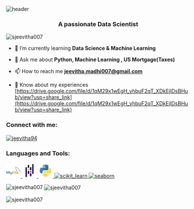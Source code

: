![header](https://capsule-render.vercel.app/api?color=timeGradient&height=250&type=waving&text=Good%20day%20,I'm%20Jeevitha%20S&fontSize=60&fontColor=060207&fontAlignY=38&desc=Datascience%20Professional&descAlignY=60&descAlign=50)
<h3 align="center">A passionate Data Scientist</h3>


<p align="left"> <img src="https://komarev.com/ghpvc/?username=sjeevitha007&label=Profile%20views&color=0e75b6&style=flat" alt="sjeevitha007" /> </p>

- 🌱 I’m currently learning **Data Science & Machine Learning**

- 💬 Ask me about **Python, Machine Learning , US Mortgage(Taxes)**

- 📫 How to reach me **jeevitha.madhi007@gmail.com**

- 📄 Know about my experiences [https://drive.google.com/file/d/1qM29x1wEgH_yhbuF2qT_XDkEjIDsBHub/view?usp=share_link](https://drive.google.com/file/d/1qM29x1wEgH_yhbuF2qT_XDkEjIDsBHub/view?usp=share_link)

<h3 align="left">Connect with me:</h3>
<p align="left">
<a href="https://linkedin.com/in/jeevitha94" target="blank"><img align="center" src="https://raw.githubusercontent.com/rahuldkjain/github-profile-readme-generator/master/src/images/icons/Social/linked-in-alt.svg" alt="jeevitha94" height="30" width="40" /></a>
</p>

<h3 align="left">Languages and Tools:</h3>
<p align="left"> <a href="https://www.mysql.com/" target="_blank" rel="noreferrer"> <img src="https://raw.githubusercontent.com/devicons/devicon/master/icons/mysql/mysql-original-wordmark.svg" alt="mysql" width="40" height="40"/> </a> <a href="https://pandas.pydata.org/" target="_blank" rel="noreferrer"> <img src="https://raw.githubusercontent.com/devicons/devicon/2ae2a900d2f041da66e950e4d48052658d850630/icons/pandas/pandas-original.svg" alt="pandas" width="40" height="40"/> </a> <a href="https://www.python.org" target="_blank" rel="noreferrer"> <img src="https://raw.githubusercontent.com/devicons/devicon/master/icons/python/python-original.svg" alt="python" width="40" height="40"/> </a> <a href="https://scikit-learn.org/" target="_blank" rel="noreferrer"> <img src="https://upload.wikimedia.org/wikipedia/commons/0/05/Scikit_learn_logo_small.svg" alt="scikit_learn" width="40" height="40"/> </a> <a href="https://seaborn.pydata.org/" target="_blank" rel="noreferrer"> <img src="https://seaborn.pydata.org/_images/logo-mark-lightbg.svg" alt="seaborn" width="40" height="40"/> </a> </p>

<p><img align="left" src="https://github-readme-stats.vercel.app/api/top-langs?username=sjeevitha007&show_icons=true&locale=en&layout=compact" alt="sjeevitha007" /></p>

<p>&nbsp;<img align="center" src="https://github-readme-stats.vercel.app/api?username=sjeevitha007&show_icons=true&locale=en" alt="sjeevitha007" /></p>

<p><img align="center" src="https://github-readme-streak-stats.herokuapp.com/?user=sjeevitha007&" alt="sjeevitha007" /></p>
